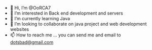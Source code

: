 - 👋 Hi, I’m @OoRCA7
- 👀 I’m interested in Back end development and servers 
- 🌱 I’m currently learning Java 
- 💞️ I’m looking to collaborate on java project and web development websites 
- 📫 How to reach me ... you can send me and email to dotsbad@gmail.com

<!---
OoRCA7/OoRCA7 is a ✨ special ✨ repository because its `README.md` (this file) appears on your GitHub profile.
You can click the Preview link to take a look at your changes.
--->
